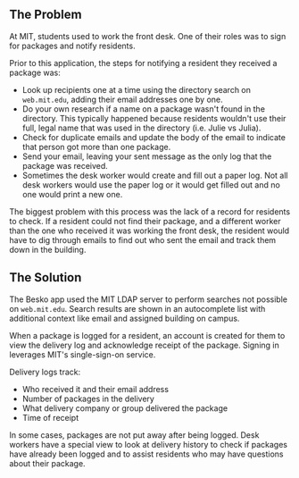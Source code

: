 ## The Problem

At MIT, students used to work the front desk. One of their roles was to sign for
packages and notify residents.

Prior to this application, the steps for notifying a resident they received a
package was:

* Look up recipients one at a time using the directory search on `web.mit.edu`,
  adding their email addresses one by one.
* Do your own research if a name on a package wasn't found in the directory.
  This typically happened because residents wouldn't use their full, legal name
  that was used in the directory (i.e. Julie vs Julia).
* Check for duplicate emails and update the body of the email to indicate that
  person got more than one package.
* Send your email, leaving your sent message as the only log that the package
  was received.
* Sometimes the desk worker would create and fill out a paper log. Not all desk
  workers would use the paper log or it would get filled out and no one would
  print a new one.

The biggest problem with this process was the lack of a record for residents to
check. If a resident could not find their package, and a different worker than
the one who received it was working the front desk, the resident would have to
dig through emails to find out who sent the email and track them down in the
building.


## The Solution

The Besko app used the MIT LDAP server to perform searches not possible on
`web.mit.edu`. Search results are shown in an autocomplete list with additional
context like email and assigned building on campus.

When a package is logged for a resident, an account is created for them to view
the delivery log and acknowledge receipt of the package. Signing in leverages
MIT's single-sign-on service.

Delivery logs track:
* Who received it and their email address
* Number of packages in the delivery
* What delivery company or group delivered the package
* Time of receipt

In some cases, packages are not put away after being logged. Desk workers have
a special view to look at delivery history to check if packages have already
been logged and to assist residents who may have questions about their package.
